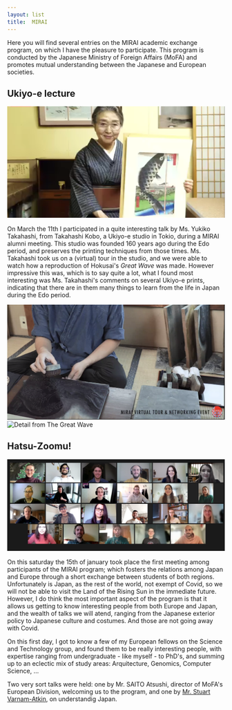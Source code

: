 ```yaml
---
layout: list
title:  MIRAI
---
```


Here you will find several entries on the MIRAI academic exchange program, on
which I have the pleasure to participate. This
program is conducted by the Japanese Ministry of Foreign Affairs (MoFA) and
promotes mutual understanding between the Japanese and European societies.

## Ukiyo-e lecture

![Ms Takahashi holding Utagawa Hiroshige's *Suidobashi Bridge and Surugadai*](mirai/msTakahashi.png)

On March the 11th I participated in a quite interesting talk by Ms. Yukiko
Takahashi, from Takahashi Kobo, a Ukiyo-e studio in Tokio, during a MIRAI alumni
meeting. This studio was founded 160 years ago during the Edo period, and
preserves the printing techniques from those times. Ms. Takahashi took us on a
(virtual) tour in the studio, and we were able to watch how a reproduction of
Hokusai's *Great Wave* was made. However impressive this was, which is to say
quite a lot, what I found most interesting was Ms. Takahashi's comments on
several Ukiyo-e prints, indicating that there are in them many things to learn
from the life in Japan during the Edo period.

![Preparing the print for Hokusai's *The Great Wave*](mirai/greatWave.png)
![Detail from *The Great Wave*](greatWaveDetail.png)

## Hatsu-Zoomu!

![Participants in the Science and Technology Group](mirai/group4.png)

On this saturday the 15th of january took place the first meeting among
participants of the MIRAI program; which fosters the relations among
Japan and Europe through a short exchange between students of both regions.
Unfortunately is Japan, as the rest of the world, not exempt of Covid, so we
will not be able to visit the Land of the Rising Sun in the immediate future.
However, I do think the most important aspect of the program is that it allows
us getting to know interesting people from both Europe and Japan, and the wealth
of talks we will atend, ranging from the Japanese exterior policy to Japanese
culture and costumes. And those are not going away with Covid.

On this first day, I got to know a few of my European fellows on the Science and
Technology group, and found them to be really interesting people,
with expertise ranging from undergraduate - like myself - to PhD's, and summing
up to an eclectic mix of study areas: Arquitecture, Genomics, Computer
Science, ...

Two very sort talks were held: one by Mr. SAITO Atsushi, director of MoFA's
European Division, welcoming us to the program, and one by [Mr. Stuart Varnam-Atkin](https://japantoday.com/category/features/executive-impact/selling-english-the-work-of-a-skilled-chameleon), on understandig Japan.



